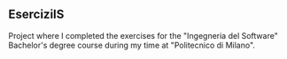 ## EserciziIS

Project where I completed the exercises for the "Ingegneria del Software" Bachelor's degree course during my time at "Politecnico di Milano".

